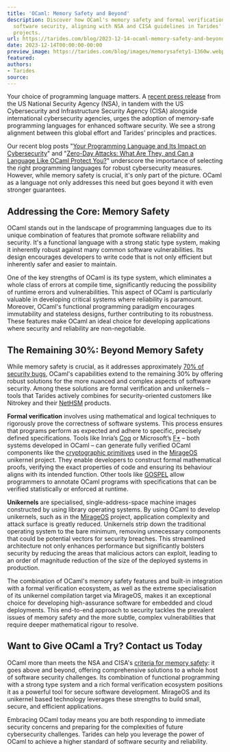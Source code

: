 ```yaml
---
title: 'OCaml: Memory Safety and Beyond'
description: Discover how OCaml's memory safety and formal verification strengthen
  software security, aligning with NSA and CISA guidelines in Tarides' innovative
  projects.
url: https://tarides.com/blog/2023-12-14-ocaml-memory-safety-and-beyond
date: 2023-12-14T00:00:00-00:00
preview_image: https://tarides.com/blog/images/memorysafety1-1360w.webp
featured:
authors:
- Tarides
source:
---
```


<p>Your choice of programming language matters. A <a href="https://www.nsa.gov/Press-Room/Press-Releases-Statements/Press-Release-View/Article/3608324/us-and-international-partners-issue-recommendations-to-secure-software-products/">recent press release</a> from the US National Security Agency (NSA), in tandem with the US Cybersecurity and Infrastructure Security Agency (CISA) alongside international cybersecurity agencies, urges the adoption of memory-safe programming languages for enhanced software security. We see a strong alignment between this global effort and Tarides&rsquo; principles and practices.</p>
<p>Our recent blog posts &quot;<a href="https://tarides.com/blog/2023-08-17-your-programming-language-and-its-impact-on-the-cybersecurity-of-your-application/">Your Programming Language and Its Impact on Cybersecurity</a>&quot; and &quot;<a href="https://tarides.com/blog/2023-07-05-zero-day-attacks-what-are-they-and-can-a-language-like-ocaml-protect-you/">Zero-Day Attacks: What Are They, and Can a Language Like OCaml Protect You?</a>&quot; underscore the importance of selecting the right programming languages for robust cybersecurity measures.   However, while memory safety is crucial, it's only part of the picture. OCaml as a language not only addresses this need but goes beyond it with even stronger guarantees.</p>
<h2>Addressing the Core: Memory Safety</h2>
<p>OCaml stands out in the landscape of programming languages due to its unique combination of features that promote software reliability and security. It's a functional language with a strong static type system, making it inherently robust against many common software vulnerabilities. Its design encourages developers to write code that is not only efficient but inherently safer and easier to maintain.</p>
<p>One of the key strengths of OCaml is its type system, which eliminates a whole class of errors at compile time, significantly reducing the possibility of runtime errors and vulnerabilities. This aspect of OCaml is particularly valuable in developing critical systems where reliability is paramount. Moreover, OCaml's functional programming paradigm encourages immutability and stateless designs, further contributing to its robustness. These features make OCaml an ideal choice for developing applications where security and reliability are non-negotiable.</p>
<h2>The Remaining 30%: Beyond Memory Safety</h2>
<p>While memory safety is crucial, as it addresses approximately <a href="https://www.cisa.gov/news-events/news/urgent-need-memory-safety-software-products">70% of security bugs</a>,  OCaml's capabilities extend to the remaining 30% by offering robust solutions for the more nuanced and complex aspects of software security. Among these solutions are formal verification and unikernels &ndash; tools that Tarides actively combines for security-oriented customers like Nitrokey and their <a href="https://www.nitrokey.com/products/nethsm">NetHSM</a> products.</p>
<p><strong>Formal verification</strong> involves using mathematical and logical techniques to rigorously prove the correctness of software systems. This process ensures that programs perform as expected and adhere to specific, precisely defined specifications. Tools like Inria&rsquo;s <a href="https://coq.inria.fr/">Coq</a> or Microsoft&rsquo;s <a href="https://www.fstar-lang.org/">F*</a> &ndash; both systems developed in OCaml &ndash; can generate fully verified OCaml components like the <a href="https://github.com/mit-plv/fiat-crypto">cryptographic primitives</a> used in the <a href="https://mirage.io/">MirageOS</a> unikernel project. They enable developers to construct formal mathematical proofs, verifying the exact properties of code and ensuring its behaviour aligns with its intended function. Other tools like <a href="https://github.com/ocaml-gospel/gospel">GOSPEL</a> allow programmers to annotate OCaml programs with specifications that can be verified statistically or enforced at runtime.</p>
<p><strong>Unikernels</strong> are specialised, single-address-space machine images constructed by using library operating systems. By using OCaml to develop unikernels, such as in the <a href="https://mirage.io">MirageOS</a> project, application complexity and attack surface is greatly reduced. Unikernels strip down the traditional operating system to the bare minimum, removing unnecessary components that could be potential vectors for security breaches. This streamlined architecture not only enhances performance but significantly bolsters security by reducing the areas that malicious actors can exploit, leading to an order of magnitude reduction of the size of the deployed systems in production.</p>
<p>The combination of OCaml's memory safety features and built-in integration with a formal verification ecosystem, as well as the extreme specialisation of its unikernel compilation target via MirageOS, makes it an exceptional choice for developing high-assurance software for embedded and cloud deployments. This end-to-end approach to security tackles the prevalent issues of memory safety and the more subtle, complex vulnerabilities that require deeper mathematical rigour to resolve.</p>
<h2>Want to Give OCaml a Try? Contact us Today</h2>
<p>OCaml more than meets the NSA and CISA's <a href="https://media.defense.gov/2023/Dec/06/2003352724/-1/-1/0/THE-CASE-FOR-MEMORY-SAFE-ROADMAPS-TLP-CLEAR.PDF">criteria for memory safety</a>: it goes above and beyond, offering comprehensive solutions to a whole host of software security challenges. Its combination of functional programming with a strong type system and a rich formal verification ecosystem positions it as a powerful tool for secure software development. MirageOS and its unikernel based technology leverages these strengths to build small, secure, and efficient applications.</p>
<p>Embracing OCaml today means you are both responding to immediate security concerns and preparing for the complexities of future cybersecurity challenges. Tarides can help you leverage the power of OCaml to achieve a higher standard of software security and reliability.</p>

